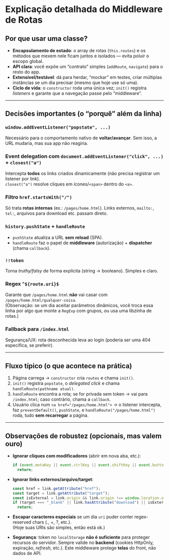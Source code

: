 # Explicação detalhada do Middleware de Rotas

## Por que usar uma **classe**?

- **Encapsulamento de estado**: o array de rotas (`this.routes`) e os métodos que mexem nele ficam juntos e isolados — evita poluir o escopo global.
- **API clara**: você expõe um “contrato” simples (`addRoute`, `navigate`) para o resto do app.
- **Extensível/testável**: dá para herdar, “mockar” em testes, criar múltiplas instâncias se um dia precisar (mesmo que hoje use só uma).
- **Ciclo de vida**: o `constructor` roda uma única vez; `init()` registra _listeners_ e garante que a navegação passe pelo “middleware”.

---

## Decisões importantes (o “porquê” além da linha)

### `window.addEventListener("popstate", ...)`

Necessário para o comportamento nativo de **voltar/avançar**. Sem isso, a URL mudaria, mas sua app não reagiria.

### Event delegation com `document.addEventListener("click", ...)` + `closest("a")`

Intercepta **todos** os links criados dinamicamente (não precisa registrar um listener por link).  
`closest("a")` resolve cliques em ícones/`<span>` dentro do `<a>`.

### Filtro `href.startsWith("/")`

Só trata **rotas internas** (ex.: `/pages/home.html`). Links externos, `mailto:`, `tel:`, arquivos para download etc. passam direto.

### `history.pushState` + `handleRoute`

- `pushState` atualiza a URL **sem reload** (SPA).
- `handleRoute` faz o papel de **middleware** (autorização) + **dispatcher** (chama `callback`).

### `!!token`

Torna _truthy/falsy_ de forma explícita (string → booleano). Simples e claro.

### Regex `^${route.uri}$`

Garante que `/pages/home.html` **não** vai casar com `/pages/home.html/qualquer-coisa`.  
(Observação: se um dia aceitar parâmetros dinâmicos, você troca essa linha por algo que monte a `RegExp` com grupos, ou usa uma libzinha de rotas.)

### Fallback para `/index.html`

Segurança/UX: rota desconhecida leva ao login (poderia ser uma 404 específica, se preferir).

---

## Fluxo típico (o que acontece na prática)

1. Página carrega → `constructor` cria `routes` e chama `init()`.
2. `init()` registra `popstate`, o _delegated click_ e chama `handleRoute(pathname atual)`.
3. `handleRoute` encontra a rota; se for privada sem token → vai para `/index.html`; caso contrário, chama a `callback`.
4. Usuário clica num `<a href="/pages/home.html">` → o listener intercepta, faz `preventDefault()`, `pushState`, e `handleRoute("/pages/home.html")` roda, tudo **sem recarregar** a página.

---

## Observações de robustez (opcionais, mas valem ouro)

- **Ignorar cliques com modificadores** (abrir em nova aba, etc.):

  ```js
  if (event.metaKey || event.ctrlKey || event.shiftKey || event.button === 1)
    return;
  ```

- **Ignorar links externos/arquivo/target**:

  ```js
  const href = link.getAttribute("href");
  const target = link.getAttribute("target");
  const isExternal = link.origin && link.origin !== window.location.origin;
  if (target === "_blank" || link.hasAttribute("download") || isExternal)
    return;
  ```

- **Escapar caracteres especiais** se um dia `uri` puder conter regex-reserved chars (., +, ?, etc.).  
  (Hoje suas URIs são simples, então está ok.)

- **Segurança**: token no `localStorage` **não é suficiente** para proteger recursos do servidor. Sempre valide no **backend** (cookies HttpOnly, expiração, _refresh_, etc.). Este middleware protege **telas** do front, não dados de API.
